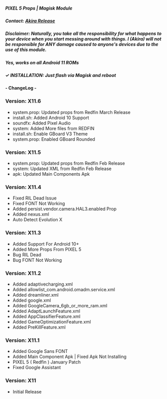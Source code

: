 ##### PIXEL 5 Props | Magisk Module

##### Contact: [Akira Release](https://t.me/AkiraProjects)

##### Disclaimer: Naturally, you take all the responsibility for what happens to your device when you start messing around with things. I (Akira) will not be responsible for ANY damage caused to anyone's devices due to the use of this module.

##### Yes, works on all Android 11 ROMs

##### ✓ INSTALLATION: Just flash via Magisk and reboot

#### - ChangeLog - 

### Version: X11.6

- system.prop: Updated props from Redfin March Release
- install.sh: Added Android 10 Support
- soundfx: Added Pixel Audio
- system: Added More files from REDFIN
- install.sh: Enable GBoard V3 Theme
- system.prop: Enabled GBoard Rounded

### Version: X11.5

- system.prop: Updated props from Redfin Feb Release
- system: Updated XML from Redfin Feb Release
- apk: Updated Main Components Apk

### Version: X11.4

- Fixed RIL Dead Issue
- Fixed FONT Not Working
- Added persist.vendor.camera.HAL3.enabled Prop
- Added nexus.xml
- Auto Detect Evolution X

### Version: X11.3

- Added Support For Android 10+
- Added More Props From PIXEL 5
- Bug RIL Dead
- Bug FONT Not Working

### Version: X11.2

- Added adaptivecharging.xml
- Added allowlist_com.android.omadm.service.xml
- Added dreamliner.xml
- Added google.xml
- Added GoogleCamera_6gb_or_more_ram.xml
- Added AdaptLaunchFeature.xml
- Added AppClassifierFeature.xml
- Added GameOptimizationFeature.xml
- Added PreKillFeature.xml

### Version: X11.1

- Added Google Sans FONT
- Added Main Component Apk | Fixed Apk Not Installing
- PIXEL 5 ( Redfin ) January Patch
- Fixed Google Assistant

### Version: X11

- Initial Release